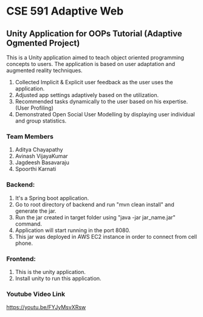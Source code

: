 # CSE 591 Adaptive Web

## Unity Application for OOPs Tutorial (Adaptive Ogmented Project)

This is a Unity application aimed to teach object oriented programming concepts to users. The application is based on user adaptation and augmented reality techniques.

1. Collected Implicit & Explicit user feedback as the user uses the application.
2. Adjusted app settings adaptively based on the utilization.
3. Recommended tasks dynamically to the user based on his expertise. (User Profiling)
4. Demonstrated Open Social User Modelling by displaying user individual and group statistics.


### Team Members
1. Aditya Chayapathy
2. Avinash VijayaKumar
3. Jagdeesh Basavaraju
4. Spoorthi Karnati

### Backend:
1. It's a Spring boot application.
2. Go to root directory of backend and run "mvn clean install" and generate the jar.
3. Run the jar created in target folder using "java -jar jar_name.jar" command.
4. Application will start running in the port 8080.
5. This jar was deployed in AWS EC2 instance in order to connect from cell phone.

### Frontend:
1. This is the unity application.
2. Install unity to run this application.

### Youtube Video Link
https://youtu.be/FYJyMsvXRsw
